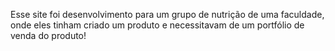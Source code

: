 Esse site foi desenvolvimento para um grupo de nutrição de uma faculdade, onde eles tinham criado um produto e necessitavam de um portfólio de venda do produto!
